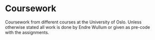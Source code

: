# Coursework
Coursework from different courses at the University of Oslo. Unless otherwise
stated all work is done by Endre Wullum or given as pre-code with the
assignments.
